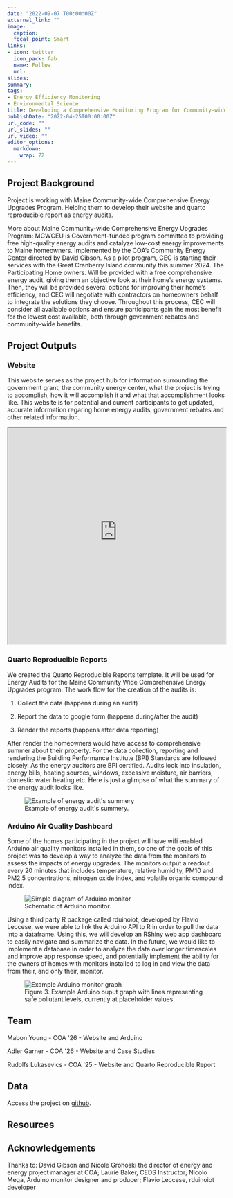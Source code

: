 ```yaml
---
date: "2022-09-07 T00:00:00Z"
external_link: ""
image:
  caption: 
  focal_point: Smart
links:
- icon: twitter
  icon_pack: fab
  name: Follow
  url: 
slides: 
summary: 
tags:
- Energy Efficiency Monitoring
- Environmental Science
title: Developing a Comprehensive Monitoring Program for Community-wide Energy Efficiency Upgrades
publishDate: "2022-04-25T00:00:00Z"
url_code: ""
url_slides: ""
url_video: ""
editor_options: 
  markdown: 
    wrap: 72
---
```


## Project Background

Project is working with Maine Community-wide Comprehensive Energy Upgrades Program. Helping them to develop their website and quarto reproducible report as energy audits. 

More about Maine Community-wide Comprehensive Energy Upgrades Program:
MCWCEU is Government-funded program committed to providing free high-quality energy audits and catalyze low-cost energy improvements to Maine homeowners. Implemented by the COA’s Community Energy Center directed by David Gibson. As a pilot program, CEC is starting their services with the Great Cranberry Island community this summer 2024. The Participating Home owners. Will be provided with a free comprehensive energy audit, giving them an objective look at their home’s energy systems. Then, they will be provided several options for improving their home’s efficiency, and CEC will negotiate with contractors on homeowners behalf to integrate the solutions they choose.
Throughout this process, CEC will consider all available options and ensure participants gain the most benefit for the lowest cost available, both through government rebates and community-wide benefits.


## Project Outputs

### Website

This website serves as the project hub for information surrounding the
government grant, the community energy center, what the project is
trying to accomplish, how it will accomplish it and what that
accomplishment looks like. This website is for potential and current
participants to get updated, accurate information regaring home energy
audits, government rebates and other related information.

<iframe src="https://coa-energy-upgrade-project.netlify.app" width = "100%" height = "500" title="COA Energy Project Website"></iframe>

### Quarto Reproducible Reports 

We created the Quarto Reproducible Reports template. It will be used
for Energy Audits for the Maine Community Wide Comprehensive Energy
Upgrades program. The work flow for the creation of the audits is:

1.  Collect the data (happens during an audit)

2.  Report the data to google form (happens during/after the audit)

3.  Render the reports (happens after data reporting)

After render the homeowners would have access to comprehensive summer
about their property. For the data collection, reporting and rendering
the Building Performance Institute (BPI) Standards are followed closely.
As the energy auditors are BPI certified. Audits look into insulation,
energy bills, heating sources, windows, excessive moisture, air
barriers, domestic water heating etc. Here is just a glimpse of what the
summary of the energy audit looks like.

<figure>

<img src="/img/energy_audit_summery.png" alt="Example of energy audit's summery"/>

<figcaption>Example of energy audit's summery.</figcaption>

</figure>


### Arduino Air Quality Dashboard

Some of the homes participating in the project will have wifi enabled
Arduino air quality monitors installed in them, so one of the goals of
this project was to develop a way to analyze the data from the monitors
to assess the impacts of energy upgrades. The monitors output a readout
every 20 minutes that includes temperature, relative humidity, PM10 and
PM2.5 concentrations, nitrogen oxide index, and volatile organic
compound index.

<figure>

<img src="/img/monitor_schema.png" alt="Simple diagram of Arduino monitor"/>

<figcaption>Schematic of Arduino monitor.</figcaption>

</figure>

Using a third party R package called rduinoiot, developed by Flavio
Leccese, we were able to link the Arduino API to R in order to pull the
data into a dataframe. Using this, we will develop an RShiny web app
dashboard to easily navigate and summarize the data. In the future, we
would like to implement a database in order to analyze the data over
longer timescales and improve app response speed, and potentially
implement the ability for the owners of homes with monitors installed to
log in and view the data from their, and only their, monitor.

<figure>

<img src="/img/arduino_graph_ex.png" alt="Example Arduino monitor graph"/>

<figcaption>Figure 3. Example Arduino ouput graph with lines
representing safe pollutant levels, currently at placeholder
values.</figcaption>

</figure>

## Team

Mabon Young - COA '26 - Website and Arduino

Adler Garner - COA '26 - Website and Case Studies

Rudolfs Lukasevics - COA '25 - Website and Quarto Reproducible Report

## Data

Access the project on
[github](https://github.com/LaurieLBaker/CEDS-Energy).

## Resources

## Acknowledgements

Thanks to: David Gibson and Nicole Grohoski the director of energy and
energy project manager at COA; Laurie Baker, CEDS Instructor; Nicolo Mega,
Arduino monitor designer and producer; Flavio Leccese, rduinoiot
developer
